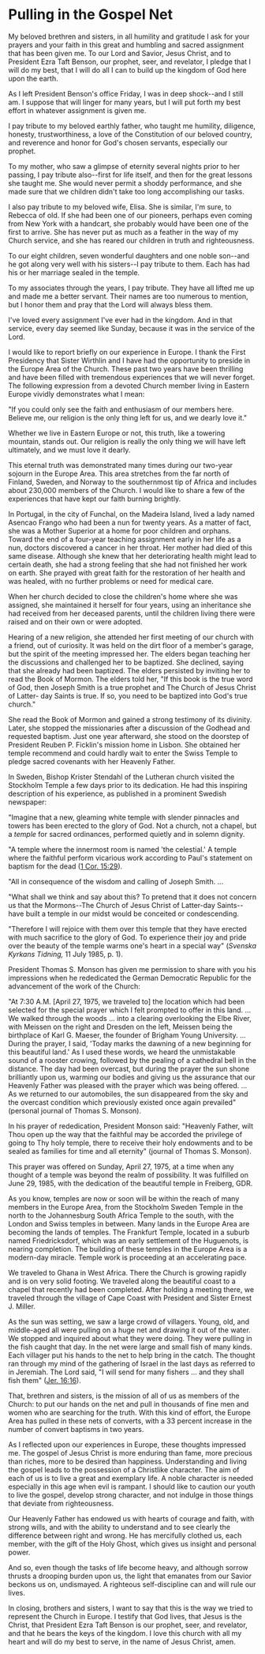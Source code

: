 # Pulling in the Gospel Net

My beloved brethren and sisters, in all humility and gratitude I ask for your
prayers and your faith in this great and humbling and sacred assignment that
has been given me. To our Lord and Savior, Jesus Christ, and to President Ezra
Taft Benson, our prophet, seer, and revelator, I pledge that I will do my
best, that I will do all I can to build up the kingdom of God here upon the
earth.

As I left President Benson's office Friday, I was in deep shock--and I still
am. I suppose that will linger for many years, but I will put forth my best
effort in whatever assignment is given me.

I pay tribute to my beloved earthly father, who taught me humility, diligence,
honesty, trustworthiness, a love of the Constitution of our beloved country,
and reverence and honor for God's chosen servants, especially our prophet.

To my mother, who saw a glimpse of eternity several nights prior to her
passing, I pay tribute also--first for life itself, and then for the great
lessons she taught me. She would never permit a shoddy performance, and she
made sure that we children didn't take too long accomplishing our tasks.

I also pay tribute to my beloved wife, Elisa. She is similar, I'm sure, to
Rebecca of old. If she had been one of our pioneers, perhaps even coming from
New York with a handcart, she probably would have been one of the first to
arrive. She has never put as much as a feather in the way of my Church
service, and she has reared our children in truth and righteousness.

To our eight children, seven wonderful daughters and one noble son--and he got
along very well with his sisters--I pay tribute to them. Each has had his or
her marriage sealed in the temple.

To my associates through the years, I pay tribute. They have all lifted me up
and made me a better servant. Their names are too numerous to mention, but I
honor them and pray that the Lord will always bless them.

I've loved every assignment I've ever had in the kingdom. And in that service,
every day seemed like Sunday, because it was in the service of the Lord.

I would like to report briefly on our experience in Europe. I thank the First
Presidency that Sister Wirthlin and I have had the opportunity to preside in
the Europe Area of the Church. These past two years have been thrilling and
have been filled with tremendous experiences that we will never forget. The
following expression from a devoted Church member living in Eastern Europe
vividly demonstrates what I mean:

"If you could only see the faith and enthusiasm of our members here. Believe
me, our religion is the only thing left for us, and we dearly love it."

Whether we live in Eastern Europe or not, this truth, like a towering
mountain, stands out. Our religion is really the only thing we will have left
ultimately, and we must love it dearly.

This eternal truth was demonstrated many times during our two-year sojourn in
the Europe Area. This area stretches from the far north of Finland, Sweden,
and Norway to the southernmost tip of Africa and includes about 230,000
members of the Church. I would like to share a few of the experiences that
have kept our faith burning brightly.

In Portugal, in the city of Funchal, on the Madeira Island, lived a lady named
Asencao Frango who had been a nun for twenty years. As a matter of fact, she
was a Mother Superior at a home for poor children and orphans. Toward the end
of a four-year teaching assignment early in her life as a nun, doctors
discovered a cancer in her throat. Her mother had died of this same disease.
Although she knew that her deteriorating health might lead to certain death,
she had a strong feeling that she had not finished her work on earth. She
prayed with great faith for the restoration of her health and was healed, with
no further problems or need for medical care.

When her church decided to close the children's home where she was assigned,
she maintained it herself for four years, using an inheritance she had
received from her deceased parents, until the children living there were
raised and on their own or were adopted.

Hearing of a new religion, she attended her first meeting of our church with a
friend, out of curiosity. It was held on the dirt floor of a member's garage,
but the spirit of the meeting impressed her. The elders began teaching her the
discussions and challenged her to be baptized. She declined, saying that she
already had been baptized. The elders persisted by inviting her to read the
Book of Mormon. The elders told her, "If this book is the true word of God,
then Joseph Smith is a true prophet and The Church of Jesus Christ of Latter-
day Saints is true. If so, you need to be baptized into God's true church."

She read the Book of Mormon and gained a strong testimony of its divinity.
Later, she stopped the missionaries after a discussion of the Godhead and
requested baptism. Just one year afterward, she stood on the doorstep of
President Reuben P. Ficklin's mission home in Lisbon. She obtained her temple
recommend and could hardly wait to enter the Swiss Temple to pledge sacred
covenants with her Heavenly Father.

In Sweden, Bishop Krister Stendahl of the Lutheran church visited the
Stockholm Temple a few days prior to its dedication. He had this inspiring
description of his experience, as published in a prominent Swedish newspaper:

"Imagine that a new, gleaming white temple with slender pinnacles and towers
has been erected to the glory of God. Not a church, not a chapel, but a
_temple_ for sacred ordinances, performed quietly and in solemn dignity.

"A temple where the innermost room is named 'the celestial.' A temple where
the faithful perform vicarious work according to Paul's statement on baptism
for the dead ([1 Cor.
15:29](https://www.lds.org/scriptures/nt/1-cor/15.29?lang=eng#28)).

"All in consequence of the wisdom and calling of Joseph Smith. ...

"What shall we think and say about this? To pretend that it does not concern
us that the Mormons--The Church of Jesus Christ of Latter-day Saints--have
built a temple in our midst would be conceited or condescending.

"Therefore I will rejoice with them over this temple that they have erected
with much sacrifice to the glory of God. To experience their joy and pride
over the beauty of the temple warms one's heart in a special way" (_Svenska
Kyrkans Tidning,_ 11 July 1985, p. 1).

President Thomas S. Monson has given me permission to share with you his
impressions when he rededicated the German Democratic Republic for the
advancement of the work of the Church:

"At 7:30 A.M. [April 27, 1975, we traveled to] the location which had been
selected for the special prayer which I felt prompted to offer in this land. ...
We walked through the woods ... into a clearing overlooking the Elbe River, with
Meissen on the right and Dresden on the left, Meissen being the birthplace of
Karl G. Maeser, the founder of Brigham Young University. ... During the prayer,
I said, 'Today marks the dawning of a new beginning for this beautiful land.'
As I used these words, we heard the unmistakable sound of a rooster crowing,
followed by the pealing of a cathedral bell in the distance. The day had been
overcast, but during the prayer the sun shone brilliantly upon us, warming our
bodies and giving us the assurance that our Heavenly Father was pleased with
the prayer which was being offered. ... As we returned to our automobiles, the
sun disappeared from the sky and the overcast condition which previously
existed once again prevailed" (personal journal of Thomas S. Monson).

In his prayer of rededication, President Monson said: "Heavenly Father, wilt
Thou open up the way that the faithful may be accorded the privilege of going
to Thy holy temple, there to receive their holy endowments and to be sealed as
families for time and all eternity" (journal of Thomas S. Monson).

This prayer was offered on Sunday, April 27, 1975, at a time when any thought
of a temple was beyond the realm of possibility. It was fulfilled on June 29,
1985, with the dedication of the beautiful temple in Freiberg, GDR.

As you know, temples are now or soon will be within the reach of many members
in the Europe Area, from the Stockholm Sweden Temple in the north to the
Johannesburg South Africa Temple to the south, with the London and Swiss
temples in between. Many lands in the Europe Area are becoming the lands of
temples. The Frankfurt Temple, located in a suburb named Friedricksdorf, which
was an early settlement of the Huguenots, is nearing completion. The building
of these temples in the Europe Area is a modern-day miracle. Temple work is
proceeding at an accelerating pace.

We traveled to Ghana in West Africa. There the Church is growing rapidly and
is on very solid footing. We traveled along the beautiful coast to a chapel
that recently had been completed. After holding a meeting there, we traveled
through the village of Cape Coast with President and Sister Ernest J. Miller.

As the sun was setting, we saw a large crowd of villagers. Young, old, and
middle-aged all were pulling on a huge net and drawing it out of the water. We
stopped and inquired about what they were doing. They were pulling in the fish
caught that day. In the net were large and small fish of many kinds. Each
villager put his hands to the net to help bring in the catch. The thought ran
through my mind of the gathering of Israel in the last days as referred to in
Jeremiah. The Lord said, "I will send for many fishers ... and they shall fish
them" ([Jer. 16:16](https://www.lds.org/scriptures/ot/jer/16.16?lang=eng#15)).

That, brethren and sisters, is the mission of all of us as members of the
Church: to put our hands on the net and pull in thousands of fine men and
women who are searching for the truth. With this kind of effort, the Europe
Area has pulled in these nets of converts, with a 33 percent increase in the
number of convert baptisms in two years.

As I reflected upon our experiences in Europe, these thoughts impressed me.
The gospel of Jesus Christ is more enduring than fame, more precious than
riches, more to be desired than happiness. Understanding and living the gospel
leads to the possession of a Christlike character. The aim of each of us is to
live a great and exemplary life. A noble character is needed especially in
this age when evil is rampant. I should like to caution our youth to live the
gospel, develop strong character, and not indulge in those things that deviate
from righteousness.

Our Heavenly Father has endowed us with hearts of courage and faith, with
strong wills, and with the ability to understand and to see clearly the
difference between right and wrong. He has mercifully clothed us, each member,
with the gift of the Holy Ghost, which gives us insight and personal power.

And so, even though the tasks of life become heavy, and although sorrow
thrusts a drooping burden upon us, the light that emanates from our Savior
beckons us on, undismayed. A righteous self-discipline can and will rule our
lives.

In closing, brothers and sisters, I want to say that this is the way we tried
to represent the Church in Europe. I testify that God lives, that Jesus is the
Christ, that President Ezra Taft Benson is our prophet, seer, and revelator,
and that he bears the keys of the kingdom. I love this church with all my
heart and will do my best to serve, in the name of Jesus Christ, amen.

